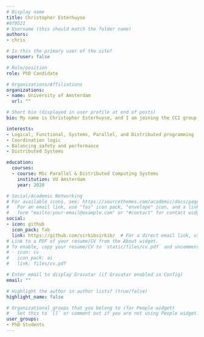 ```yaml
---
# Display name
title: Christopher Esterhuyse
#8f9521
# Username (this should match the folder name)
authors:
- chris

# Is this the primary user of the site?
superuser: false

# Role/position
role: PhD Candidate

# Organizations/Affiliations
organizations:
- name: University of Amsterdam
  url: ""

# Short bio (displayed in user profile at end of posts)
bio: My name is Christopher Esterhuyse, and I am joining the CCI group as a PhD student. I will be working on the AMDEX fieldlab project, which will involve topics such as software language engineering, and distributed systems. I am most looking forward to interacting with colleagues with various interests and specializations. My childhood was spent on the move within the USA, and my home country of South Africa. Since I moved to Amsterdam in 2014, I somehow managed to stay put, turning my place of study into my new home. In that time, I have cultivated some typical European hobbies, such as hiking in Germany, and drinking Belgian beer.

interests:
- Logical, Functional, Systems, Parallel, and Distributed programming
- Coordination logic
- Balancing safety and performance
- Distributed Systems

education:
  courses:
  - course: MSc Parallel & Distributed Computing Systems
    institution: VU Amsterdam
    year: 2020

# Social/Academic Networking
# For available icons, see: https://sourcethemes.com/academic/docs/page-builder/#icons
#   For an email link, use "fas" icon pack, "envelope" icon, and a link in the
#   form "mailto:your-email@example.com" or "#contact" for contact widget.
social:
- icon: github
  icon_pack: fab
  link: https://github.com/sirkibsirkib/  # For a direct email link, use "mailto:test@example.org".
# Link to a PDF of your resume/CV from the About widget.
# To enable, copy your resume/CV to `static/files/cv.pdf` and uncomment the lines below.
# - icon: cv
#   icon_pack: ai
#   link: files/cv.pdf

# Enter email to display Gravatar (if Gravatar enabled in Config)
email: ""

# Highlight the author in author lists? (true/false)
highlight_name: false

# Organizational groups that you belong to (for People widget)
#   Set this to `[]` or comment out if you are not using People widget.
user_groups:
- PhD Students
---
```

